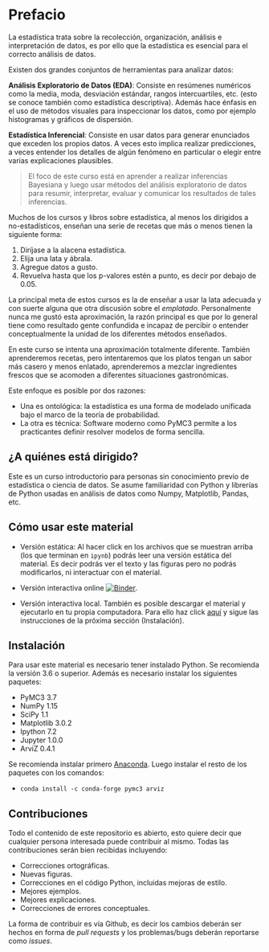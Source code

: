 # Prefacio

La estadística trata sobre la recolección, organización, análisis e interpretación de datos, es por ello que la estadística es esencial para el correcto análisis de datos. 

Existen dos grandes conjuntos de herramientas para analizar datos:

**Análisis Exploratorio de Datos (EDA)**: Consiste en resúmenes numéricos como la media, moda, desviación estándar, rangos intercuartiles, etc. (esto se conoce también como estadística descriptiva). Además hace énfasis en el uso de métodos visuales para inspeccionar los datos, como por ejemplo histogramas y gráficos de dispersión.

**Estadística Inferencial**: Consiste en usar datos para generar enunciados que exceden los propios datos. A veces esto implica realizar predicciones, a veces entender los detalles de algún fenómeno en particular o elegir entre varias explicaciones plausibles.

> El foco de este curso está en aprender a realizar inferencias Bayesiana y luego usar métodos del análisis exploratorio de datos para resumir, interpretar, evaluar y comunicar los resultados de tales inferencias.

Muchos de los cursos y libros sobre estadística, al menos los dirigidos a no-estadísticos, enseñan una serie de recetas que más o menos tienen la siguiente forma: 

1. Diríjase a la alacena estadística.
2. Elija una lata y ábrala.
3. Agregue datos a gusto.
4. Revuelva hasta que los p-valores estén a punto, es decir por debajo de 0.05.


La principal meta de estos cursos es la de enseñar a usar la lata adecuada y con suerte alguna que otra discusión sobre el _emplatado_. Personalmente nunca me gustó esta aproximación, la razón principal es que por lo general tiene como resultado gente confundida e incapaz de percibir o entender conceptualmente la unidad de los diferentes métodos enseñados.

En este curso se intenta una aproximación totalmente diferente. También aprenderemos recetas, pero intentaremos que los platos tengan un sabor más casero y menos enlatado, aprenderemos a mezclar ingredientes frescos que se acomoden a diferentes situaciones gastronómicas.

Este enfoque es posible por dos razones:

* Una es ontológica: la estadística es una forma de modelado unificada bajo el marco de la teoría de probabilidad.
* La otra es técnica: Software moderno como PyMC3 permite a los practicantes definir resolver modelos de forma sencilla.

## ¿A quiénes está dirigido?

Este es un curso introductorio para personas sin conocimiento previo de estadística o ciencia de datos. Se asume familiaridad con Python y librerías de Python usadas en análisis de datos como Numpy, Matplotlib, Pandas, etc.

## Cómo usar este material

* Versión estática: Al hacer click en los archivos que se muestran arriba (los que terminan en `ipynb`) podrás leer una versión estática del material. Es decir podrás ver el texto y las figuras pero no podrás modificarlos, ni interactuar con el material.

* Versión interactiva online [![Binder](https://mybinder.org/badge_logo.svg)](https://mybinder.org/v2/gh/aloctavodia/Modelado_Bayesiano/master).

* Versión interactiva local. También es posible descargar el material y ejecutarlo en tu propia computadora. Para ello haz click [aquí](https://github.com/aloctavodia/Modelado_Bayesiano/archive/master.zip) y sigue las instrucciones de la próxima sección (Instalación).


## Instalación

Para usar este material es necesario tener instalado Python. Se recomienda la versión 3.6 o superior. Además es necesario instalar los siguientes paquetes:

* PyMC3 3.7
* NumPy 1.15
* SciPy 1.1
* Matplotlib 3.0.2
* Ipython 7.2
* Jupyter 1.0.0
* ArviZ 0.4.1

Se recomienda instalar primero [Anaconda](https://www.continuum.io/downloads). Luego instalar el resto de los paquetes con los comandos:

* `conda install -c conda-forge pymc3 arviz`

## Contribuciones

Todo el contenido de este repositorio es abierto, esto quiere decir que cualquier persona interesada puede contribuir al mismo. Todas las contribuciones serán bien recibidas incluyendo:

* Correcciones ortográficas.
* Nuevas figuras.
* Correcciones en el código Python, incluidas mejoras de estilo.
* Mejores ejemplos.
* Mejores explicaciones.
* Correcciones de errores conceptuales.

La forma de contribuir es vía Github, es decir los cambios deberán ser hechos en forma de _pull requests_ y los problemas/bugs deberán reportarse como _issues_.


